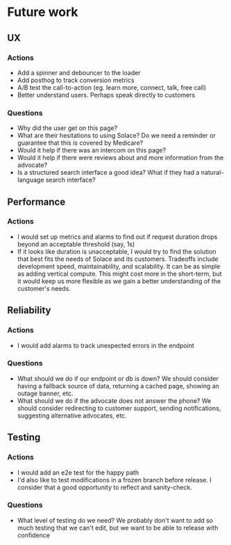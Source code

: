 # Future work

## UX

### Actions

- Add a spinner and debouncer to the loader
- Add posthog to track conversion metrics
- A/B test the call-to-action (eg. learn more, connect, talk, free call)
- Better understand users. Perhaps speak directly to customers

### Questions

- Why did the user get on this page?
- What are their hesitations to using Solace? Do we need a reminder or guarantee that this is covered by Medicare?
- Would it help if there was an intercom on this page?
- Would it help if there were reviews about and more information from the advocate?
- Is a structured search interface a good idea? What if they had a natural-language search interface?

## Performance

### Actions

- I would set up metrics and alarms to find out if request duration drops beyond an acceptable threshold (say, 1s)
- If it looks like duration is unacceptable, I would try to find the solution that best fits the needs of Solace and its customers. Tradeoffs include development speed, maintainability, and scalability. It can be as simple as adding vertical compute. This might cost more in the short-term, but it would keep us more flexible as we gain a better understanding of the customer's needs.

## Reliability

### Actions

- I would add alarms to track unexpected errors in the endpoint

### Questions

- What should we do if our endpoint or db is down? We should consider having a fallback source of data, returning a cached page, showing an outage banner, etc.
- What should we do if the advocate does not answer the phone? We should consider redirecting to customer support, sending notifications, suggesting alternative advocates, etc.

## Testing

### Actions

- I would add an e2e test for the happy path
- I'd also like to test modifications in a frozen branch before release. I consider that a good opportunity to reflect and sanity-check.

### Questions

- What level of testing do we need? We probably don't want to add so much testing that we can't edit, but we want to be able to release with confidence
